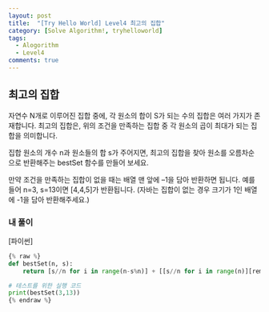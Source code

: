 ```yaml
---
layout: post
title:  "[Try Hello World] Level4 최고의 집합"
category: [Solve Algorithm!, tryhelloworld]
tags:
  - Alogorithm
  - Level4
comments: true
---
```


## 최고의 집합
자연수 N개로 이루어진 집합 중에, 각 원소의 합이 S가 되는 수의 집합은 여러 가지가 존재합니다. 최고의 집합은, 위의 조건을 만족하는 집합 중 각 원소의 곱이 최대가 되는 집합을 의미합니다. 

집합 원소의 개수 n과 원소들의 합 s가 주어지면, 최고의 집합을 찾아 원소를 오름차순으로 반환해주는 bestSet 함수를 만들어 보세요. 

만약 조건을 만족하는 집합이 없을 때는 배열 맨 앞에 –1을 담아 반환하면 됩니다. 예를 들어 n=3, s=13이면 [4,4,5]가 반환됩니다.
(자바는 집합이 없는 경우 크기가 1인 배열에 -1을 담아 반환해주세요.)

### 내 풀이

[파이썬]

```python
{% raw %}
def bestSet(n, s):
    return [s//n for i in range(n-s%n)] + [[s//n for i in range(n)][rem]+1 for rem in range(s%n)]

# 테스트를 위한 실행 코드
print(bestSet(3,13))
{% endraw %}
```